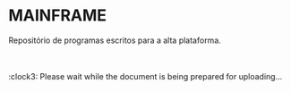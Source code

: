 # MAINFRAME

Repositório de programas escritos para a alta plataforma. 

<br />


<br />
:clock3: Please wait while the document is being prepared for uploading... 
<br />
